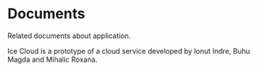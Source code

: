 Documents
=========

Related documents about application.


Ice Cloud is a prototype of a cloud service developed by Ionut Indre, Buhu Magda and Mihalic Roxana.
